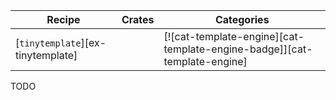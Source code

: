 | Recipe | Crates | Categories |
|--------|--------|------------|
| [`tinytemplate`][ex-tinytemplate] |  | [![cat-template-engine][cat-template-engine-badge]][cat-template-engine] |

<div class="hidden">
TODO
</div>
